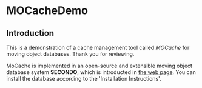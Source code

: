 # MOCacheDemo
## Introduction
This is a demonstration of a cache management tool called *MOCache* for moving object databases.
Thank you for reviewing.

MoCache is implemented in an open-source and extensible moving object database system **SECONDO**,  which is introducted in [the web page](https://secondo-database.github.io/). You can install the database according to the 'Installation Instructions'.
